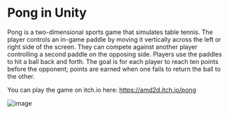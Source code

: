 # Pong in Unity

<p>
Pong is a two-dimensional sports game that simulates table tennis. The player controls an in-game paddle by moving it vertically across the left or right side of the screen. They can compete against another player controlling a second paddle on the opposing side. Players use the paddles to hit a ball back and forth. The goal is for each player to reach ten points before the opponent; points are earned when one fails to return the ball to the other.

You can play the game on itch.io here: https://amd2d.itch.io/pong
</p>

![image](https://user-images.githubusercontent.com/71327414/181004152-046851e1-6ace-4a42-b56c-29fe98c1b6cc.png)
